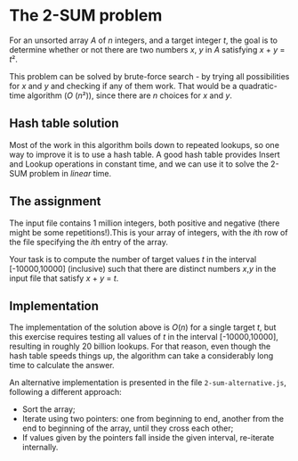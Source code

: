 # The 2-SUM problem

For an unsorted array _A_ of _n_ integers, and a target integer _t_, the goal is to determine whether or not there are two numbers _x_, _y_ in _A_ satisfying _x_ + _y_ = *t*².

This problem can be solved by brute-force search - by trying all possibilities for _x_ and _y_ and checking if any of them work. That would be a quadratic-time algorithm (_O_ (*n*²)), since there are _n_ choices for _x_ and _y_.

## Hash table solution

Most of the work in this algorithm boils down to repeated lookups, so one way to improve it is to use a hash table. A good hash table provides Insert and Lookup operations in constant time, and we can use it to solve the 2-SUM problem in _linear_ time.

## The assignment

The input file contains 1 million integers, both positive and negative (there might be some repetitions!).This is your array of integers, with the *i*th row of the file specifying the *i*th entry of the array.

Your task is to compute the number of target values _t_ in the interval [-10000,10000] (inclusive) such that there are distinct numbers _x_,_y_ in the input file that satisfy _x_ + _y_ = _t_.

## Implementation

The implementation of the solution above is _O_(_n_) for a single target _t_, but this exercise requires testing all values of _t_ in the interval [-10000,10000], resulting in roughly 20 billion lookups. For that reason, even though the hash table speeds things up, the algorithm can take a considerably long time to calculate the answer.

An alternative implementation is presented in the file `2-sum-alternative.js`, following a different approach:

- Sort the array;
- Iterate using two pointers: one from beginning to end, another from the end to beginning of the array, until they cross each other;
- If values given by the pointers fall inside the given interval, re-iterate internally.

